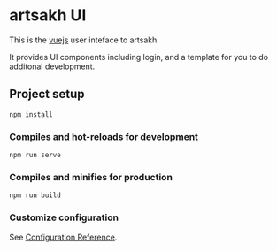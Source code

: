# artsakh UI

This is the [vuejs](https://vuejs.org/) user inteface to artsakh.

It provides UI components including login, and a template for you to do additonal development.

## Project setup

```
npm install
```

### Compiles and hot-reloads for development

```
npm run serve
```

### Compiles and minifies for production

```
npm run build
```

### Customize configuration

See [Configuration Reference](https://cli.vuejs.org/config/).
